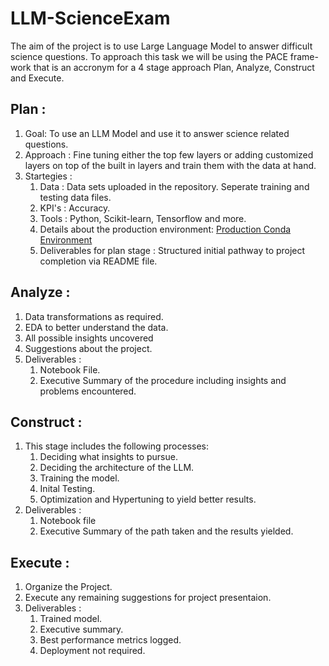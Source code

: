 # LLM-ScienceExam
The aim of the project is to use Large Language Model to answer difficult science questions. To approach this task we will be using the PACE frame-work that is an accronym for a 4 stage approach Plan, Analyze, Construct and Execute.
## Plan :
  1. Goal: To use an LLM Model and use it to answer science related questions.
  2. Approach : Fine tuning either the top few layers or adding customized layers on top of the built in layers and train them with the data at hand.
  3. Startegies : 
      1. Data : Data sets uploaded in the repository. Seperate training and testing data files.
      2. KPI's : Accuracy.
      3. Tools : Python, Scikit-learn, Tensorflow and more.
      4. Details about the production environment: [Production Conda Environment](config.yml)
      5. Deliverables for plan stage : Structured initial pathway to project completion via README file.
## Analyze :
  1. Data transformations as required.
  2. EDA to better understand the data.
  3. All possible insights uncovered
  4. Suggestions about the project.
  5. Deliverables : 
      1. Notebook File.
      2. Executive Summary of the procedure including insights and problems encountered.
## Construct :
  1. This stage includes the following processes:
      1. Deciding what insights to pursue.
      2. Deciding the architecture of the LLM.
      3. Training the model.
      4. Inital Testing.
      5. Optimization and Hypertuning to yield better results.
  2. Deliverables :
      1. Notebook file
      2. Executive Summary of the path taken and the results yielded.
## Execute :
  1. Organize the Project.
  2. Execute any remaining suggestions for project presentaion.
  3. Deliverables :
      1. Trained model.
      2. Executive summary.
      3. Best performance metrics logged.
      4. Deployment not required.
    
        
    
